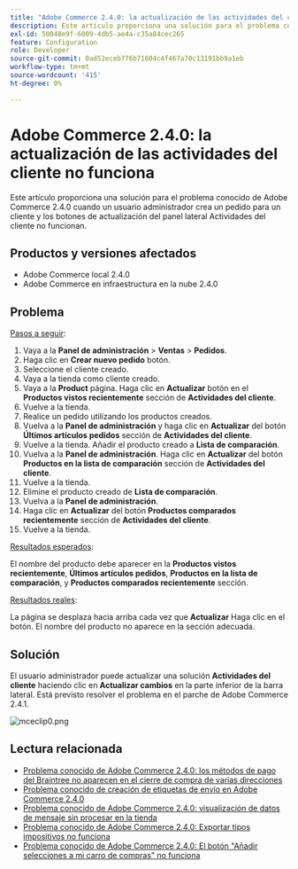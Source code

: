 ```yaml
---
title: "Adobe Commerce 2.4.0: la actualización de las actividades del cliente no funciona"
description: Este artículo proporciona una solución para el problema conocido de Adobe Commerce 2.4.0 cuando un usuario administrador crea un pedido para un cliente y los botones de actualización del panel lateral Actividades del cliente no funcionan.
exl-id: 50048e9f-6009-4db5-ae4a-c35a84cec265
feature: Configuration
role: Developer
source-git-commit: 0ad52eceb776b71604c4f467a70c13191bb9a1eb
workflow-type: tm+mt
source-wordcount: '415'
ht-degree: 0%

---
```


# Adobe Commerce 2.4.0: la actualización de las actividades del cliente no funciona

Este artículo proporciona una solución para el problema conocido de Adobe Commerce 2.4.0 cuando un usuario administrador crea un pedido para un cliente y los botones de actualización del panel lateral Actividades del cliente no funcionan.

## Productos y versiones afectados

* Adobe Commerce local 2.4.0
* Adobe Commerce en infraestructura en la nube 2.4.0

## Problema

<u>Pasos a seguir</u>:

1. Vaya a la **Panel de administración** > **Ventas** > **Pedidos**.
1. Haga clic en **Crear nuevo pedido** botón.
1. Seleccione el cliente creado.
1. Vaya a la tienda como cliente creado.
1. Vaya a la **Product** página. Haga clic en **Actualizar** botón en el **Productos vistos recientemente** sección de **Actividades del cliente**.
1. Vuelve a la tienda.
1. Realice un pedido utilizando los productos creados.
1. Vuelva a la **Panel de administración** y haga clic en **Actualizar** del botón **Últimos artículos pedidos** sección de **Actividades del cliente**.
1. Vuelve a la tienda. Añadir el producto creado a **Lista de comparación**.
1. Vuelva a la **Panel de administración**. Haga clic en **Actualizar** del botón **Productos en la lista de comparación** sección de **Actividades del cliente**.
1. Vuelve a la tienda.
1. Elimine el producto creado de **Lista de comparación**.
1. Vuelva a la **Panel de administración**.
1. Haga clic en **Actualizar** del botón **Productos comparados recientemente** sección de **Actividades del cliente**.
1. Vuelve a la tienda.

<u>Resultados esperados</u>:

El nombre del producto debe aparecer en la **Productos vistos recientemente**, **Últimos artículos pedidos**, **Productos en la lista de comparación**, y **Productos comparados recientemente** sección.

<u>Resultados reales</u>:

La página se desplaza hacia arriba cada vez que **Actualizar** Haga clic en el botón. El nombre del producto no aparece en la sección adecuada.

## Solución

El usuario administrador puede actualizar una solución **Actividades del cliente** haciendo clic en **Actualizar cambios** en la parte inferior de la barra lateral. Está previsto resolver el problema en el parche de Adobe Commerce 2.4.1.

![mceclip0.png](assets/mceclip0.png)

## Lectura relacionada

* [Problema conocido de Adobe Commerce 2.4.0: los métodos de pago del Braintree no aparecen en el cierre de compra de varias direcciones](/help/troubleshooting/payments/magento-2-4-0-braintree-not-in-multiple-addresses-checkout.md)
* [Problema conocido de creación de etiquetas de envío en Adobe Commerce 2.4.0](/help/troubleshooting/known-issues-patches-attached/shipping-labels-creation-known-issue-in-magento-2-4-0.md)
* [Problema conocido de Adobe Commerce 2.4.0: visualización de datos de mensaje sin procesar en la tienda](/help/troubleshooting/storefront/magento-2-4-0-issue-storefront-raw-message-data-display.md)
* [Problema conocido de Adobe Commerce 2.4.0: Exportar tipos impositivos no funciona](/help/troubleshooting/miscellaneous/magento-2-4-0-known-issue-export-tax-rates-does-not-work.md)
* [Problema conocido de Adobe Commerce 2.4.0: El botón &quot;Añadir selecciones a mi carro de compras&quot; no funciona](/help/troubleshooting/miscellaneous/magento-2-4-0-add-selections-to-my-cart-does-not-work.md)
